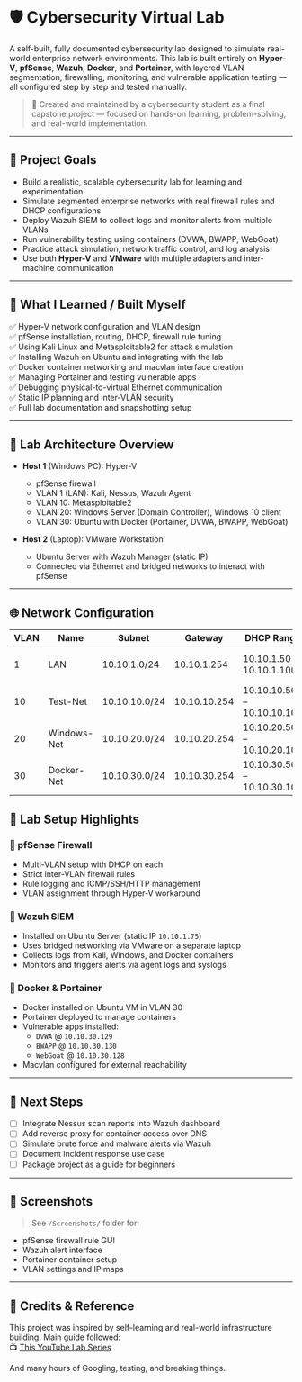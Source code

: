 # 🛡️ Cybersecurity Virtual Lab

A self-built, fully documented cybersecurity lab designed to simulate real-world enterprise network environments. This lab is built entirely on **Hyper-V**, **pfSense**, **Wazuh**, **Docker**, and **Portainer**, with layered VLAN segmentation, firewalling, monitoring, and vulnerable application testing — all configured step by step and tested manually.

> 🚀 Created and maintained by a cybersecurity student as a final capstone project — focused on hands-on learning, problem-solving, and real-world implementation.

---

## 📌 Project Goals

- Build a realistic, scalable cybersecurity lab for learning and experimentation
- Simulate segmented enterprise networks with real firewall rules and DHCP configurations
- Deploy Wazuh SIEM to collect logs and monitor alerts from multiple VLANs
- Run vulnerability testing using containers (DVWA, BWAPP, WebGoat)
- Practice attack simulation, network traffic control, and log analysis
- Use both **Hyper-V** and **VMware** with multiple adapters and inter-machine communication

---

## 🧠 What I Learned / Built Myself

✅ Hyper-V network configuration and VLAN design  
✅ pfSense installation, routing, DHCP, firewall rule tuning  
✅ Using Kali Linux and Metasploitable2 for attack simulation  
✅ Installing Wazuh on Ubuntu and integrating with the lab  
✅ Docker container networking and macvlan interface creation  
✅ Managing Portainer and testing vulnerable apps  
✅ Debugging physical-to-virtual Ethernet communication  
✅ Static IP planning and inter-VLAN security  
✅ Full lab documentation and snapshotting setup

---

## 🧱 Lab Architecture Overview

- **Host 1** (Windows PC): Hyper-V
  - pfSense firewall
  - VLAN 1 (LAN): Kali, Nessus, Wazuh Agent
  - VLAN 10: Metasploitable2
  - VLAN 20: Windows Server (Domain Controller), Windows 10 client
  - VLAN 30: Ubuntu with Docker (Portainer, DVWA, BWAPP, WebGoat)

- **Host 2** (Laptop): VMware Workstation
  - Ubuntu Server with Wazuh Manager (static IP)
  - Connected via Ethernet and bridged networks to interact with pfSense

---

## 🌐 Network Configuration

| VLAN | Name        | Subnet          | Gateway         | DHCP Range               | Purpose                          |
|------|-------------|------------------|------------------|--------------------------|----------------------------------|
| 1    | LAN         | 10.10.1.0/24     | 10.10.1.254      | 10.10.1.50 – 10.10.1.100 | Admin, Kali, Nessus, Wazuh Agent |
| 10   | Test-Net    | 10.10.10.0/24    | 10.10.10.254     | 10.10.10.50 – 10.10.10.100 | Metasploitable2 Target           |
| 20   | Windows-Net | 10.10.20.0/24    | 10.10.20.254     | 10.10.20.50 – 10.10.20.100 | AD + Windows 10                  |
| 30   | Docker-Net  | 10.10.30.0/24    | 10.10.30.254     | 10.10.30.50 – 10.10.30.100 | Docker containers via Portainer |


## 🔧 Lab Setup Highlights

### 🧩 pfSense Firewall
- Multi-VLAN setup with DHCP on each
- Strict inter-VLAN firewall rules
- Rule logging and ICMP/SSH/HTTP management
- VLAN assignment through Hyper-V workaround

### 🧩 Wazuh SIEM
- Installed on Ubuntu Server (static IP `10.10.1.75`)
- Uses bridged networking via VMware on a separate laptop
- Collects logs from Kali, Windows, and Docker containers
- Monitors and triggers alerts via agent logs and syslogs

### 🧩 Docker & Portainer
- Docker installed on Ubuntu VM in VLAN 30
- Portainer deployed to manage containers
- Vulnerable apps installed:
  - `DVWA` @ `10.10.30.129`
  - `BWAPP` @ `10.10.30.130`
  - `WebGoat` @ `10.10.30.128`
- Macvlan configured for external reachability

---

## 🧪 Next Steps

- [ ] Integrate Nessus scan reports into Wazuh dashboard
- [ ] Add reverse proxy for container access over DNS
- [ ] Simulate brute force and malware alerts via Wazuh
- [ ] Document incident response use case
- [ ] Package project as a guide for beginners

---

## 📸 Screenshots

> See `/Screenshots/` folder for:
- pfSense firewall rule GUI
- Wazuh alert interface
- Portainer container setup
- VLAN settings and IP maps

---


## 🙌 Credits & Reference

This project was inspired by self-learning and real-world infrastructure building. Main guide followed:  
📺 [This YouTube Lab Series](https://youtube.com/playlist?list=PL3ljjyal211AbTqlxSo6CGBiVqsXw8wrp&si=Bug8HsQNoIbcmKeD)  

And many hours of Googling, testing, and breaking things.

